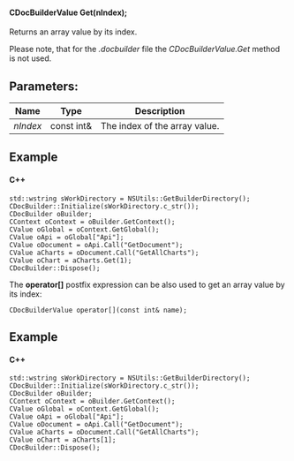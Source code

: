 #### CDocBuilderValue Get(nIndex);

Returns an array value by its index.

Please note, that for the *.docbuilder* file the *CDocBuilderValue.Get* method is not used.

## Parameters:

| Name     | Type       | Description                   |
| -------- | ---------- | ----------------------------- |
| *nIndex* | const int& | The index of the array value. |

## Example

#### C++

```
std::wstring sWorkDirectory = NSUtils::GetBuilderDirectory();
CDocBuilder::Initialize(sWorkDirectory.c_str());
CDocBuilder oBuilder;
CContext oContext = oBuilder.GetContext();
CValue oGlobal = oContext.GetGlobal();
CValue oApi = oGlobal["Api"];
CValue oDocument = oApi.Call("GetDocument");
CValue aCharts = oDocument.Call("GetAllCharts");
CValue oChart = aCharts.Get(1);
CDocBuilder::Dispose();
```

The **operator\[]** postfix expression can be also used to get an array value by its index:

```
CDocBuilderValue operator[](const int& name);
```

## Example

#### C++

```
std::wstring sWorkDirectory = NSUtils::GetBuilderDirectory();
CDocBuilder::Initialize(sWorkDirectory.c_str());
CDocBuilder oBuilder;
CContext oContext = oBuilder.GetContext();
CValue oGlobal = oContext.GetGlobal();
CValue oApi = oGlobal["Api"];
CValue oDocument = oApi.Call("GetDocument");
CValue aCharts = oDocument.Call("GetAllCharts");
CValue oChart = aCharts[1];
CDocBuilder::Dispose();
```
